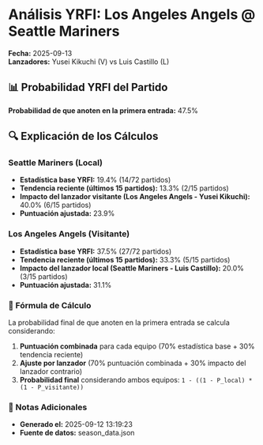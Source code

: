 # Análisis YRFI: Los Angeles Angels @ Seattle Mariners

**Fecha:** 2025-09-13  
**Lanzadores:** Yusei Kikuchi (V) vs Luis Castillo (L)

## 📊 Probabilidad YRFI del Partido

**Probabilidad de que anoten en la primera entrada:** 47.5%

## 🔍 Explicación de los Cálculos

### Seattle Mariners (Local)
- **Estadística base YRFI:** 19.4% (14/72 partidos)
- **Tendencia reciente (últimos 15 partidos):** 13.3% (2/15 partidos)
- **Impacto del lanzador visitante (Los Angeles Angels - Yusei Kikuchi):** 40.0% (6/15 partidos)
- **Puntuación ajustada:** 23.9%

### Los Angeles Angels (Visitante)
- **Estadística base YRFI:** 37.5% (27/72 partidos)
- **Tendencia reciente (últimos 15 partidos):** 33.3% (5/15 partidos)
- **Impacto del lanzador local (Seattle Mariners - Luis Castillo):** 20.0% (3/15 partidos)
- **Puntuación ajustada:** 31.1%

### 📝 Fórmula de Cálculo

La probabilidad final de que anoten en la primera entrada se calcula considerando:
1. **Puntuación combinada** para cada equipo (70% estadística base + 30% tendencia reciente)
2. **Ajuste por lanzador** (70% puntuación combinada + 30% impacto del lanzador contrario)
3. **Probabilidad final** considerando ambos equipos: `1 - ((1 - P_local) * (1 - P_visitante))`

### 📌 Notas Adicionales

- **Generado el:** 2025-09-12 13:19:23
- **Fuente de datos:** season_data.json
